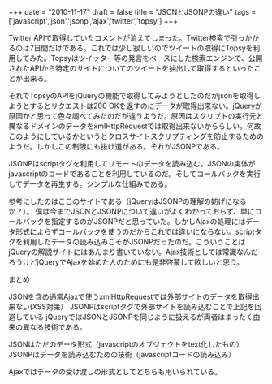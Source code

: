 
+++
date = "2010-11-17"
draft = false
title = "JSONとJSONPの違い"
tags  = ['javascript','json','jsonp','ajax','twitter','topsy']
+++

Twitter APIで取得していたコメントが消えてしまった。Twitter検索で引っかかるのは7日間だけである。これでは少し寂しいのでツイートの取得にTopsyを利用してみた。Topsyはツイッター等の発言をベースにした検索エンジンで、公開されたAPIから特定のサイトについてのツイートを抽出して取得するといったことが出来る。

それでTopsyのAPIをjQueryの機能で取得してみようとしたのだがjsonを取得しようとするとリクエストは200 OKを返すのにデータが取得出来ない。jQueryが原因かと思って色々調べてみたのだが違うようだ。原因はスクリプトの実行元と異なるドメインのデータをxmlHttpRequestでは取得出来ないかららしい。何故このようにしているかというとクロスサイトスクリプティングを防止するためのようだ。しかしこの制限にも抜け道がある。それがJSONPである。

JSONPはscriptタグを利用してリモートのデータを読み込む。JSONの実体がjavascriptのコードであることを利用しているのだ。そしてコールバックを実行してデータを再生する。シンプルな仕組みである。

参考にしたのはここのサイトである（jQueryはJSONPの理解の妨げになるか？）。
僕は今までJSONとJSONPについて違いがよくわかっておらず、単にコールバックを指定するのがJSONPだと思っていた。しかしAjaxの処理にはデータ形式によらずコールバックを使うのだからこれでは違いにならない。scriptタグを利用したデータの読み込みこそがJSONPだったのだ。こういうことはjQueryの解説サイトにはあんまり書いていない。Ajax技術としては常識なんだろうけどjQueryでAjaxを始めた人のためにも是非啓蒙して欲しいと思う。

まとめ

JSONを含め通常Ajaxで使うxmlHttpRequestでは外部サイトのデータを取得出来ない(XSS対策）
JSONPはscriptタグで外部サイトを読み込むことで上記を回避している
jQueryではJSONとJSONPを同じように扱えるが両者はまったく由来の異なる技術である。

JSONはただのデータ形式（javascriptのオブジェクトをtext化したもの）
JSONPはデータを読み込むための技術（javascriptコードの読み込み）

Ajaxではデータの受け渡しの形式としてどちらも用いられている。


	
